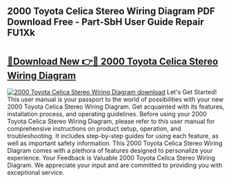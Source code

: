 ## 2000 Toyota Celica Stereo Wiring Diagram PDF Download Free - Part-SbH User Guide Repair FU1Xk

# <h2><a href="http://dflz88.blite.top/?on=2000+Toyota+Celica+Stereo+Wiring+Diagram">🔗Download New 👉🔴 2000 Toyota Celica Stereo Wiring Diagram</a></h2>

[![2000 Toyota Celica Stereo Wiring Diagram download](https://i.imgur.com/lujVjoI.png)](http://dflz88.blite.top/?on=2000+Toyota+Celica+Stereo+Wiring+Diagram)
Let's Get Started! This user manual is your passport to the world of possibilities with your new 2000 Toyota Celica Stereo Wiring Diagram. Get acquainted with its features, installation process, and operating guidelines. Before using your 2000 Toyota Celica Stereo Wiring Diagram, please refer to this user manual for comprehensive instructions on product setup, operation, and troubleshooting. It includes step-by-step guides for using each feature, as well as important safety information. This 2000 Toyota Celica Stereo Wiring Diagram comes with a plethora of features designed to personalize your experience. Your Feedback is Valuable 2000 Toyota Celica Stereo Wiring Diagram. We appreciate your input and are committed to providing you with exceptional service.
